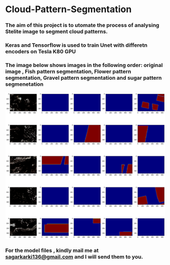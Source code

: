 # Cloud-Pattern-Segmentation
### The aim of this project is to utomate the process of analysing Stelite image to segment cloud patterns.
### Keras and Tensorflow is used to train Unet with differetn encoders on Tesla K80 GPU
### The image below shows images in the following order:  original image , Fish pattern segmentation, Flower pattern segmentation,  Gravel pattern segmentation and sugar pattern segmenetation
![](segmentations.png)

### For the model files , kindly mail me at sagarkarki136@gmail.com and I will send them to you.
